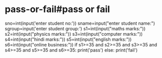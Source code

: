 # pass-or-fail#pass or fail
sno=int(input('enter student no:'))
sname=input("enter student name:")
sgroup=input('enter student group:')
s1=int(input("maths marks:"))
s2=int(input("physics marks:"))
s3=int(input("computer marks:"))
s4=int(input("hindi marks:"))
s5=int(input("english marks:"))
s6=int(input("online business:"))
if s1>=35 and s2>=35 and s3>=35 and s4>=35 and s5>=35 and s6>=35:
    print('pass')
else:
    print('fail')
